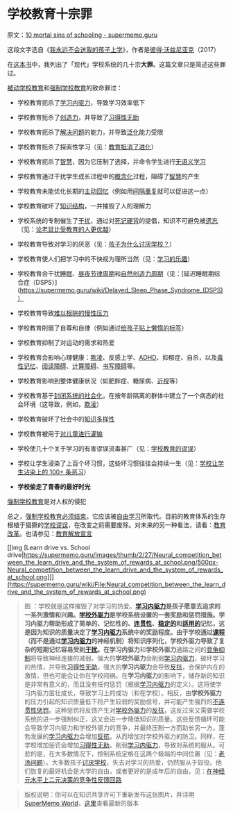 # 学校教育十宗罪

原文：[10 mortal sins of schooling - supermemo.guru](https://supermemo.guru/wiki/10_mortal_sins_of_schooling)

这段文字选自《[我永远不会送我的孩子上学](https://supermemo.guru/wiki/Problem_of_Schooling)》，作者是[彼得·沃兹尼亚克](https://supermemo.guru/wiki/Piotr_Wozniak)（2017）

在[这本书](https://supermemo.guru/wiki/Problem_of_schooling)中，我列出了「现代」学校系统的几十宗**大罪**。这篇文章只是简述这些罪过。

[被动学校教育](https://supermemo.guru/wiki/Passive_schooling)和[强制学校教育](https://supermemo.guru/wiki/Compulsory_schooling)的致命罪过：

- 学校教育扼杀了[学习内驱力](https://supermemo.guru/wiki/Learn_drive)，导致学习效率低下

- 学校教育扼杀了[创造力](https://supermemo.guru/wiki/Creativity)，并导致了[习得性无助](https://supermemo.guru/wiki/Learned_helplessness)

- 学校教育扼杀了[解决问题](https://supermemo.guru/wiki/Problem_solving)的能力，并导致[泛化](https://supermemo.guru/wiki/Generalization)能力受限

- 学校教育扼杀了探索性学习（见：[教育抵消了进化](https://supermemo.guru/wiki/Education_counteracts_evolution)）

- 学校教育扼杀了[智慧](https://supermemo.guru/wiki/Intelligence)，因为它压制了选择，并命令学生进行[无语义学习](https://supermemo.guru/wiki/Asemantic_learning)

- 学校教育通过干扰学生成长过程中的[概念化](https://supermemo.guru/wiki/Conceptualization)过程，阻碍了[智慧](https://supermemo.guru/wiki/Intelligence)的产生

- 学校教育未能优化长期的[主动回忆](https://supermemo.guru/wiki/Active_recall)（例如用[间隔重复](https://supermemo.guru/wiki/Spaced_repetition)就可以促进这一点）

- 学校教育破坏了[知识结构](https://supermemo.guru/wiki/Structure_of_knowledge)，一并摧毁了人的理解力

- 学校系统的专制催生了[干扰](https://supermemo.guru/wiki/Interference)，通过对[死记硬背](https://supermemo.guru/wiki/Cramming)的提倡，知识不可避免被[遗忘](https://supermemo.guru/wiki/Forgetting)（见：[论老鼠比受教育的人更优越](https://supermemo.guru/wiki/On_the_superiority_of_a_rat_over_a_schooled_human)）

- 学校教育导致对学习的厌恶（见：[孩子为什么讨厌学校？](https://supermemo.guru/wiki/Why_kids_hate_school%3F)）

- 学校教育使人们把学习中的不快视为理所当然（见：[学习的乐趣](https://supermemo.guru/wiki/Pleasure_of_learning)）

- 学校教育会干扰[睡眠](https://supermemo.guru/wiki/Sleep)、[昼夜节律周期](https://supermemo.guru/wiki/Circadian_cycle)和[自然创造力周期](https://supermemo.guru/wiki/Natural_creativity_cycle)（见：[延迟睡眠期综合症（DSPS）](https://supermemo.guru/wiki/Delayed_Sleep_Phase_Syndrome_(DSPS)）

- 学校教育导致[难以根除的慢性压力](https://supermemo.guru/wiki/Chronic_stress)

- 学校教育削弱了自尊和自律（例如通过[给孩子贴上懒惰的标签](https://supermemo.guru/wiki/Myth:_students_are_lazy)）

- 学校教育抑制了对运动的需求和热爱

- 学校教育会影响心理健康：[欺凌](https://supermemo.guru/wiki/Bullying)、反感上学、[ADHD](https://supermemo.guru/wiki/ADHD)、抑郁症、自杀，以及[毒性记忆](https://supermemo.guru/wiki/Toxic_memory)、[阅读障碍](https://supermemo.guru/wiki/Dyslexia)、[计算障碍](https://en.wikipedia.org/wiki/Dyscalculia)、[书写障碍](https://en.wikipedia.org/wiki/Dysgraphia)等。

- 学校教育影响到整体健康状况（如肥胖症、糖尿病、[近视](https://supermemo.guru/wiki/Harm_of_eyeglasses)等）

- 学校教育基于[封闭系统的社会化](https://supermemo.guru/wiki/Closed_systems_of_socialization)，在按年龄隔离的群体中建立了一个病态的社会环境（这导致，例如，[欺凌](https://supermemo.guru/wiki/Bullying)）

- 学校教育破坏了社会中的[知识多样性](https://supermemo.guru/wiki/On_freedom_of_education_and_freedom_of_information)

- 学校教育被用于[对儿童进行灌输](https://supermemo.guru/wiki/School_curriculum_is_inherently_political)

- 学校使几十个关于学习的有害谬误流毒甚广（见：[学校教育的谬误](https://supermemo.guru/wiki/Mythology_of_schooling)）

- 学校让学生浸染了上百个坏习惯，这些坏习惯往往会持续一生（见：[学校让学生沾染上的 100+ 条恶习](https://supermemo.guru/wiki/50_bad_habits_of_schooling)）

- **学校偷走了青春的最好时光**

[强制学校教育](https://supermemo.guru/wiki/Compulsory_schooling)是对人权的侵犯

总之，[强制学校教育必须结束](https://supermemo.guru/wiki/Compulsory_schooling_must_end)。它应该被[自由学习](https://supermemo.guru/wiki/Free_learning)所取代。目前的教育体系的生存根植于猖獗的[学校谬误](https://supermemo.guru/wiki/Mythology_that_keeps_the_archaic_school_system_alive)，在改变之前需要废除。对未来的另一种看法，请看：[教育改革](https://supermemo.guru/wiki/Grand_Education_Reform)。也请参见：[教育解放宣言](https://supermemo.guru/wiki/Declaration_of_Educational_Emancipation)

[[img [Learn drive vs. School drive|https://supermemo.guru/images/thumb/2/27/Neural_competition_between_the_learn_drive_and_the_system_of_rewards_at_school.png/500px-Neural_competition_between_the_learn_drive_and_the_system_of_rewards_at_school.png]]](https://supermemo.guru/wiki/File:Neural_competition_between_the_learn_drive_and_the_system_of_rewards_at_school.png)

> 图 ：学校就是这样摧毁了对学习的热爱。**[学习内驱力](https://supermemo.guru/wiki/Learn_drive)**是孩子愿意去追求的一系列激情和兴趣。**[学校外驱力](https://supermemo.guru/wiki/School_drive)**是学校系统设置的一套奖励和惩罚措施。**学习内驱力**帮助形成了简单的、记忆性的、[连贯性](https://supermemo.guru/wiki/Coherent)、[稳定的](https://supermemo.guru/wiki/Stable)和[适用的](https://supermemo.guru/wiki/Applicable)记忆，这是因为知识的质量决定了[学习内驱力](https://supermemo.guru/wiki/Learn_drive)系统中的奖励程度。由于学校通过[课程](https://supermemo.guru/wiki/Curriculum)（而不是通过[学习内驱力](https://supermemo.guru/wiki/Learn_drive)的神经机制）将知识序列化，**学校外驱力**导致了复杂的短期记忆容易受到[干扰](https://supermemo.guru/wiki/Interference)。在**学习内驱力**和**学校外驱力**通路之间的[竞争抑制](https://supermemo.guru/wiki/War_of_the_networks)将导致神经连接的减弱。强大的**学校外驱力**会削弱[学习内驱力](https://supermemo.guru/wiki/Learn_drive)，破坏学习的热情，并导致[习得性无助](https://supermemo.guru/wiki/Learned_helplessness)。强大的**学习内驱力**会导致[反抗](https://supermemo.guru/wiki/Resistance)，会保护内在的激情，但也可能会让你在学校闯祸。在**学习内驱力**的影响下，储存新的知识是非常有意义的，而且没有任何惩罚（根据[学习内驱力](https://supermemo.guru/wiki/Learn_drive)的定义）。这将使学习内驱力茁壮成长，导致学习上的成功（和在学校）。相反，由**学校外驱力**的压力引起的知识质量低下将产生较弱的奖励信号，并可能产生强烈的[不连贯性惩罚](https://supermemo.guru/wiki/Incoherence_penalty)。这种惩罚将反馈产生对[学校外驱力](https://supermemo.guru/wiki/School_drive)的[反抗](https://supermemo.guru/wiki/Resistance)，这反过来又需要学校系统的进一步强制纠正，这又会进一步降低知识的质量。这些反馈循环可能会导致学习内驱力和学校外驱力的竞争，并最终压制一方而助长另一方。蓬勃发展的[学习内驱力](https://supermemo.guru/wiki/Learn_drive)会增加[反抗](https://supermemo.guru/wiki/Resistance)，从而增加对学校外驱力的防卫。同样，在学校增加惩罚会增加[习得性无助](https://supermemo.guru/wiki/Learned_helplessness)，削弱[学习内驱力](https://supermemo.guru/wiki/Learn_drive)，导致对系统的服从。可悲的是，在大多数情况下，控制系统定格在这两个极端的中间位置（见：[老汤问题](https://supermemo.guru/wiki/Old_soup_problem)）。大多数孩子[讨厌学校](https://supermemo.guru/wiki/Why_kids_hate_school%3F)，失去对学习的热爱，仍然服从于奴役。他们恢复的最好机会是大学的自由，或者更好的是成年后的自由。见：[在神经元水平上二元决策的竞争性反馈回路](https://supermemo.guru/wiki/Competitive_feedback_loops_in_binary_decision_making_at_neuronal_level)

> 版权说明：你可以在知识共享许可下重新发布这张图片，并注明 [SuperMemo World](https://supermemo.guru/wiki/SuperMemo_World)，[这里](https://supermemo.guru/wiki/File:Neural_competition_between_the_learn_drive_and_the_system_of_rewards_at_school.png)查看最新的版本